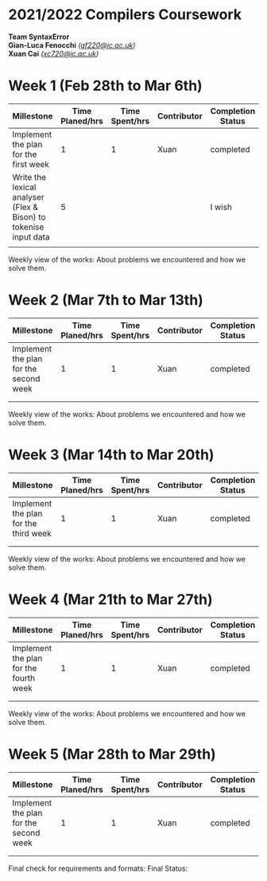 2021/2022 Compilers Coursework
==============================

**Team SyntaxError**  
**Gian-Luca Fenocchi** *(gf220@ic.ac.uk)*  
**Xuan Cai** *(xc720@ic.ac.uk)*

Week 1 (Feb 28th to Mar 6th)
============

| Millestone                            |  Time Planed/hrs | Time Spent/hrs | Contributor | Completion Status |
|---------------------------------------|------------------|----------------|-------------|-------------------|
| Implement the plan for the first week | 1                | 1              | Xuan        | completed         |
| Write the lexical analyser (Flex & Bison) to tokenise input data |         5         |                |             |      I wish             |
|                                       |                  |                |             |                   |

Weekly view of the works:
About problems we encountered and how we solve them.

Week 2 (Mar 7th to Mar 13th)
============

| Millestone                            |  Time Planed/hrs | Time Spent/hrs | Contributor | Completion Status |
|---------------------------------------|------------------|----------------|-------------|-------------------|
| Implement the plan for the second week | 1                | 1              | Xuan        | completed         |
|                                       |                  |                |             |                   |
|                                       |                  |                |             |                   |

Weekly view of the works:
About problems we encountered and how we solve them.

Week 3 (Mar 14th to Mar 20th)
============

| Millestone                            |  Time Planed/hrs | Time Spent/hrs | Contributor | Completion Status |
|---------------------------------------|------------------|----------------|-------------|-------------------|
| Implement the plan for the third week | 1                | 1              | Xuan        | completed         |
|                                       |                  |                |             |                   |
|                                       |                  |                |             |                   |

Weekly view of the works:
About problems we encountered and how we solve them.

Week 4 (Mar 21th to Mar 27th)
============

| Millestone                            |  Time Planed/hrs | Time Spent/hrs | Contributor | Completion Status |
|---------------------------------------|------------------|----------------|-------------|-------------------|
| Implement the plan for the fourth week | 1                | 1              | Xuan        | completed         |
|                                       |                  |                |             |                   |
|                                       |                  |                |             |                   |

Weekly view of the works:
About problems we encountered and how we solve them.

Week 5 (Mar 28th to Mar 29th)
============

| Millestone                            |  Time Planed/hrs | Time Spent/hrs | Contributor | Completion Status |
|---------------------------------------|------------------|----------------|-------------|-------------------|
| Implement the plan for the second week | 1                | 1              | Xuan        | completed         |
|                                       |                  |                |             |                   |
|                                       |                  |                |             |                   |

Final check for requirements and formats:
Final Status:
